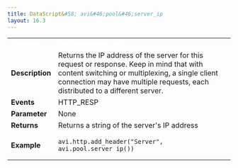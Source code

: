```yaml
---
title: DataScript&#58; avi&#46;pool&#46;server_ip
layout: 16.3
---
```

<table class="table table-hover table table-bordered table-hover">  
<tbody>       
<tr>   
<td><font size="3" color="white"><strong>Function</strong></font></td>
<td><font color="white"><b>avi.pool.server_ip()</b></font></td>
</tr>
<tr>   
<td><font size="3"><strong>Description</strong></font></td>
<td>Returns the IP address of the server for this request or response. Keep in mind that with content switching or multiplexing, a single client connection may have multiple requests, each distributed to a different server.</td>
</tr>
<tr>   
<td><font size="3"><strong>Events</strong></font></td>
<td>HTTP_RESP</td>
</tr>
<tr>   
<td><font size="3"><strong>Parameter</strong></font></td>
<td>None</td>
</tr>
<tr>   
<td><font size="3"><strong>Returns</strong></font></td>
<td>Returns a string of the server's IP address</td>
</tr>
<tr>   
<td><font size="3"><strong>Example</strong></font></td>
<td><!-- Crayon Syntax Highlighter v2.7.1 --> <pre><code class="language-lua">avi.http.add_header("Server", avi.pool.server_ip())</code></pre> 
<!-- [Format Time: 0.0019 seconds] --></td>
</tr>
</tbody>
</table> 